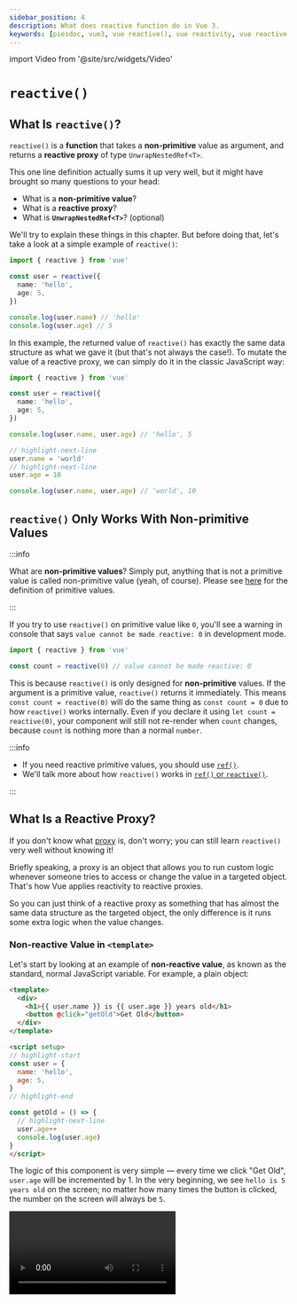 ```yaml
---
sidebar_position: 4
description: What does reactive function do in Vue 3.
keywords: [piesdoc, vue3, vue reactive(), vue reactivity, vue reactive proxy]
---
```


import Video from '@site/src/widgets/Video'

# `reactive()`

## What Is `reactive()`?

`reactive()` is a **function** that takes a **non-primitive** value as argument, and returns a **reactive proxy** of type `UnwrapNestedRef<T>`.

This one line definition actually sums it up very well, but it might have brought so many questions to your head:

- What is a **non-primitive value**?
- What is a **reactive proxy**?
- What is **`UnwrapNestedRef<T>`**? (optional)

We'll try to explain these things in this chapter. But before doing that, let's take a look at a simple example of `reactive()`:

```ts showLineNumbers
import { reactive } from 'vue'

const user = reactive({
  name: 'hello',
  age: 5,
})

console.log(user.name) // 'hello'
console.log(user.age) // 5
```

In this example, the returned value of `reactive()` has exactly the same data structure as what we gave it (but that's not always the case!). To mutate the value of a reactive proxy, we can simply do it in the classic JavaScript way:

```ts showLineNumbers
import { reactive } from 'vue'

const user = reactive({
  name: 'hello',
  age: 5,
})

console.log(user.name, user.age) // 'hello', 5

// highlight-next-line
user.name = 'world'
// highlight-next-line
user.age = 10

console.log(user.name, user.age) // 'world', 10
```

## `reactive()` Only Works With Non-primitive Values

:::info

What are **non-primitive values**? Simply put, anything that is not a primitive value is called non-primitive value (yeah, of course).
Please see [here](https://developer.mozilla.org/en-US/docs/Glossary/Primitive) for the definition of primitive values.

:::

If you try to use `reactive()` on primitive value like `0`, you'll see a warning in console that says `value cannot be made reactive: 0` in development mode.

```ts showLineNumbers
import { reactive } from 'vue'

const count = reactive(0) // value cannot be made reactive: 0
```

This is because `reactive()` is only designed for **non-primitive** values. If the argument is a primitive value, `reactive()` returns it immediately.
This means `const count = reactive(0)` will do the same thing as `const count = 0` due to how `reactive()` works internally.
Even if you declare it using `let count = reactive(0)`, your component will still not re-render when `count` changes, because `count` is nothing more than a normal `number`.

:::info

- If you need reactive primitive values, you should use [`ref()`](./ref-and-ref#what-is-ref).
- We'll talk more about how `reactive()` works in [`ref()` or `reactive()`](./ref-or-reactive#how-reactive-works).

:::

## What Is a Reactive Proxy?

If you don't know what [proxy](https://developer.mozilla.org/en-US/docs/Web/JavaScript/Reference/Global_Objects/Proxy) is, don't worry; you can still learn `reactive()` very well without knowing it!

Briefly speaking, a proxy is an object that allows you to run custom logic whenever someone tries to access or change the value in a targeted object. That's how Vue applies reactivity to reactive proxies.

So you can just think of a reactive proxy as something that has almost the same data structure as the targeted object, the only difference is it runs some extra logic when the value changes.

### Non-reactive Value in `<template>`

Let's start by looking at an example of **non-reactive value**, as known as the standard, normal JavaScript variable. For example, a plain object:

```html title="Non-reactive value" showLineNumbers
<template>
  <div>
    <h1>{{ user.name }} is {{ user.age }} years old</h1>
    <button @click="getOld">Get Old</button>
  </div>
</template>

<script setup>
// highlight-start
const user = {
  name: 'hello',
  age: 5,
}
// highlight-end

const getOld = () => {
  // highlight-next-line
  user.age++
  console.log(user.age)
}
</script>
```

The logic of this component is very simple — every time we click "Get Old", `user.age` will be incremented by 1.
In the very beginning, we see `hello is 5 years old` on the screen; no matter how many times the button is clicked, the number on the screen will always be `5`.

<Video src="/video/vue3/reactive_non-reactive-value.mov" />

This happens because `user` is not a reactive variable declared by using either `ref()` or `reactive()`. Since it's a non-reactive variable, our component just doesn't care about its changes. Even though the value of `user.age` did get updated, the component still didn't re-render.


### Reactive Proxy in `<template>`

Now let's take a look at an example of **reactive proxy**:

```html title="Reactive proxy" showLineNumbers
<template>
  <div>
    <h1>{{ user.name }} is {{ user.age }} years old</h1>
    <button @click="getOld">Get Old</button>
  </div>
</template>

<script setup>
import { reactive } from 'vue'

// highlight-start
const user = reactive({
  name: 'hello',
  age: 5,
})
// highlight-end

const getOld = () => {
  // highlight-next-line
  user.age++
  console.log(user.age)
}
</script>
```

This component is almost the same as the previous one, the only difference is we're now declaring `user` with `reactive()`. Click the button a couple of times, and you'll see the component finally gets re-rendered as we expected it to be.

<Video src="/video/vue3/reactive_reactive-proxy.mov" />

So why would using `reactive()` make such difference? This is because Vue is designed in such way that by default, components re-render whenever **reactive proxy** or **`Ref<T>`** changes. So if we declare `user` without using `reactive()` or `ref()`, Vue will not do anything when `user` changes because `user` is neither a reactive proxy nor a `Ref<T>`.

### Both Reactive and Non-reactive Values

But be careful, that doesn't mean the changes being made to non-reactive values will never be reflected on the screen. Let's take a look at the following example:

```html title="Both reactive and non-reactive values" showLineNumbers
<template>
  <div>
    <h1>{{ cat.name }} is {{ dog.age }} years old</h1>
    <button @click="changeName">Change Name</button>
    <button @click="getOld">Get Old</button>
  </div>
</template>

<script setup>
import { reactive } from 'vue'

// highlight-start
const cat = reactive({
  name: 'hello',
})
// highlight-end

const changeName = () => {
  // highlight-next-line
  cat.name += 'o'
}

// highlight-start
const dog = {
  age: 5,
}
// highlight-end

const getOld = () => {
  // highlight-next-line
  dog.age++
}
</script>
```

In this example, we use both reactive and non-reactive values at the same time. The logic is simple — clicking "Change Name" will append an `o` to `cat.name`, and clicking "Get Old" will increment `dog.age` by 1.

Here we declare `cat` as a reactive proxy, and declare `dog` as a non-reactive object. We know that the changes being made to `cat` will cause the component to re-render because `cat` is a reactive proxy, while the changes being made to `dog` will not.

At first we click "Change Name" a couple of times, and each time we click it, the component re-renders with an `o` being appended to `hello`.

<Video src="/video/vue3/reactive_both-0.mov" />

Then we click "Get Old" a couple of times as well, this time the component does not re-render. That's expected because `dog` is neither a reactive proxy nor a `Ref<T>`.

<Video src="/video/vue3/reactive_both-1.mov" />

Then we go back to click "Change Name" again, and something strange happened — the `5` on the screen is now being changed!

<Video src="/video/vue3/reactive_both-2.mov" />

Quite confusing, isn't it? The secret behind this is:

- When we click "Get Old", the value of `dog.age` do gets updated; it's just not being reflected on the screen yet because the component does not re-render.
- When we click "Change Name", `cat.name` gets updated; since `cat` is a reactive proxy, the component will now re-render with the latest state of variables in `<script>`.

So When using Vue 3, you should **always avoid mixing reactive values and non-reactive values in `<template>`** because it is more likely to cause bugs in your app. Knowing when to make a variable reactive is important, a simple rule of thumb would be:

- Always make a variable reactive (by using either `ref()` or `reactive()`) if the value **will change**, and **users must be informed of that change** on the screen.
- Otherwise just make it non-reactive.

## The Reactivity of Reactive Proxy

### Does Destructing Assignment Break Reactivity?

A common mistake developers make is they take primitive values out from a reactive proxy, assigning them to some other variables, and think they are still reactive. The most common case is destructing assignment:

```ts showLineNumbers
import { reactive } from 'vue'

const user = reactive({
  child: {
    name: 'hello',
  },
})

// highlight-next-line
const { child } = user

console.log(user.child.name, child.name) // 'hello', 'hello'

// highlight-next-line
child.name = 'world'

console.log(user.child.name, child.name) // 'world', 'world'
```

The above example demonstrates a common misconception that everything we get from reactive proxy is always "connected" to the source, but it's actually not! For example:

```ts showLineNumbers
import { reactive } from 'vue'

const user = reactive({
  name: 'hello',
  age: 5,
})

// highlight-next-line
const { name: myName, age: myAge } = user

console.log(user.name, myName) // 'hello', 'hello'
console.log(user.age, myAge) // 5, 5
```

We may think to ourselves "Okay, so now `myName` and `myAge` must be connected to `user`", and proceed to mutate `user.name` and `user.age`:

```ts showLineNumbers
import { reactive } from 'vue'

const user = reactive({
  name: 'hello',
  age: 5,
})

const { name: myName, age: myAge } = user

console.log(user.name, myName) // 'hello', 'hello'
console.log(user.age, myAge) // 5, 5

// highlight-next-line
user.name = 'world'
// highlight-next-line
user.age = 10

console.log(user.name, myName) // 'world', 'hello'
console.log(user.age, myAge) // 10, 5
```

As you can see, the changes we made to `user` did not effect `myName` and `myAge` at all (and vice versa).

Why is it that in the first example, mutating `child.name` did effect `user.child`, while the same behavior cannot be observed in the second example?

_Is it a problem to use a destructing assignment with `reactive()`?_

Not really. The same thing would happen even if we use `const myName = user.name` (because that's exactly what destructing assignment does), so it's not quite correct to say destructing assignment causes the problem.

The answer is actually very simple. All we have to do is to recap how variable works in JavaScript, and you'll know it right away!

In JavaScript, variables are either being **passed by value** or being **passed by reference**. For primitive values, they are always being **passed by value**, and non-primitive values are always being **passed by reference**. So by writing `const { name: myName, age: myName } = user`, we're actually saying:

```js showLineNumbers
const myName = user.name
const myAge = user.age
```

Because `user.name` (string) and `user.age` (number) are both **primitive values**, they will get passed to `myName` and `myAge` **by value**; that means `myName` and `myAge` will now be new variables with new memory addresses, thus they "disconnect" from `user`.

So technically, as long as the target value is non-primitive, you can use as many destructing assignment with `reactive()` as you want while keeping reactivity. But we don't recommend doing this because it creates inconsistent behavior between variables (some of them are reactive, and some of them are not).

### How to Keep Reactivity

So is there a way that we can use the convenient destructing assignment syntax with `reactive()`, but keeping reactivity at the same time? Yes, there is! The closest we can get is to use [`toRef()`](https://vuejs.org/api/reactivity-utilities.html#toref) and [`toRefs()`](https://vuejs.org/api/reactivity-utilities.html#torefs).

`toRef()` and `toRefs()` do exactly what they say — turning something into `Ref<T>`(s). These two functions are very similar to each other, but there's still a difference; in a nutshell, **`toRefs()` = a lot of `toRef()`**. For example:

```ts showLineNumbers
import { reactive, toRef, toRefs } from 'vue'

const user = reactive({
  name: 'hello',
  age: 5,
})

// We can either do this:
// highlight-start
const name = toRef(user, 'name')
const age = toRef(user, 'age')
// highlight-end

// Or this:
// highlight-next-line
const { name, age } = toRefs(user)
```

Most of the time we'll just use `toRefs()` because it's slightly more convenient than `toRef()`, but the results are the same. The `Ref<T>` generated by `toRef()` and `toRefs()` are always connected to the source, which means reactivity will be kept. By using `toRef()` and `toRefs()`, we no longer have to worry about if a property is primitive or not. Just turn it into a `Ref<T>`, and everything would work as expected!


:::info

In the above example, will we get the same result if we replace `toRefs()` with `ref()`? For example:

```ts showLineNumbers
import { reactive, ref } from 'vue'

const user = reactive({
  name: 'hello',
  age: 5,
})

// Originally we did this.
const { name, age } = toRefs(user)

// Can we achieve the same goal by doing this?
// highlight-start
const name = ref(user.name)
const age = ref(user.age)
// highlight-end
```

The answer is **no** — `name` and `age` will **not** be connected to `user` if we use `ref()`. They will be treated as separate `Ref<T>`s.

This is because since `user.name` and `user.age` are both primitive values, they will be passed to `ref()` **by value**. So writing `const name = ref(user.name)` will equal to `const name = ref('hello')`, which then creates an individual `Ref<T>` with `hello` as initial value.

Furthermore, even though the return type of `ref()` and `toRef()` are both `Ref<T>`, they are actually returning different class instances that run different logic.

But be careful, if the target object is a non-primitive value, both `ref()` and `toRef()` would connect to the same source, and updating them would both cause the component to re-render. For example:


```ts showLineNumbers
import { reactive, ref, toRef } from 'vue'

const user = reactive({
  name: 'hello',
  child: {
    age: 5,
  },
})

// highlight-start
const cat = ref(user.child)
const dog = toRef(user, 'child')
// highlight-end

console.log(user.child.age, cat.value.age, dog.value.age) // 5, 5, 5

// highlight-next-line
cat.value.age = 10

console.log(user.child.age, cat.value.age, dog.value.age) // 10, 10, 10

// highlight-next-line
dog.value.age = 15

console.log(user.child.age, cat.value.age, dog.value.age) // 15, 15, 15
```

In short, `ref()` should only be used when declaring new states without referencing any kind of source, while `toRef()` and `toRefs()` should only be used when declaring states that is referencing a source to keep reactivity.

:::

## What Is `UnwrapNestedRef<T>`

`UnwrapNestedRef<T>` is the **return type** of `reactive()`. Since it's not really necessary to know it because your IDE would have already done the most difficult part for you, and it's somewhat complicated as well, we think it's better to not include it here. But if you're still interested in learning what it is, feel free to visit the chapter of [`UnwrapNestedRef<T>`](./unwrap-nested-ref)!